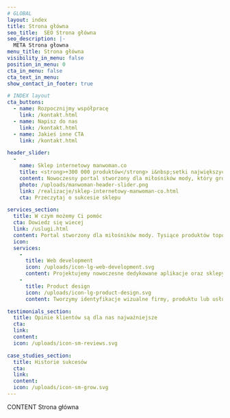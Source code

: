 ```yaml
---
# GLOBAL 
layout: index
title: Strona główna
seo_title:  SEO Strona główna
seo_description: |-
  META Strona głowna
menu_title: Strona główna
visibility_in_menu: false
position_in_menu: 0
cta_in_menu: false
cta_text_in_menu:
show_contact_in_footer: true

# INDEX layout
cta_buttons:
  - name: Rozpocznijmy współpracę
    link: /kontakt.html
  - name: Napisz do nas
    link: /kontakt.html
  - name: Jakieś inne CTA
    link: /kontakt.html

header_slider:
  -
    name: Sklep internetowy manwoman.co
    title: <strong>+300 000 produktów</strong> i&nbsp;setki największych marek w jednym miejscu
    content: Nowoczesny portal stworzony dla miłośników mody, który gromadzi tysiące produktów i setki marek. Łatwe wyszukiwanie, przejrzysty proces zakupowy i nowoczesny design czynią serwis przyjaznym użytkownikom.
    photo: /uploads/manwoman-header-slider.png
    link: /realizacje/sklep-internetowy-manwoman-co.html
    cta: Przeczytaj o sukcesie sklepu

services_section:
  title: W czym możemy Ci pomóc
  cta: Dowiedz się wiecej
  link: /uslugi.html
  content: Portal stworzony dla miłośników mody. Tysiące produktów topowych marek zgromadzone w jednym miejscu. Setki inspiracji zgodnych z najnowszymi trendami.
  icon: 
  services:
    -
      title: Web development
      icon: /uploads/icon-lg-web-development.svg
      content: Projektujemy nowoczesne dedykowane aplikacje oraz sklepy internetowe. Wprowadzamy rozwiązania zgodne z najnowszymi trendami - odpowiadające na różne potrzeby biznesowe.
    -
      title: Product design
      icon: /uploads/icon-lg-product-design.svg
      content: Tworzymy identyfikacje wizualne firmy, produktu lub usługi. Projektujemy i wdrażamy layouty, które zaskakują klientów, przyciągają ich uwagę i gwarantują pozytywne doświadczenia.

testimonials_section:
  title: Opinie klientów są dla nas najważniejsze
  cta: 
  link: 
  content:
  icon: /uploads/icon-sm-reviews.svg

case_studies_section:
  title: Historie sukcesów
  cta: 
  link: 
  content:
  icon: /uploads/icon-sm-grow.svg
---
```

CONTENT Strona główna
